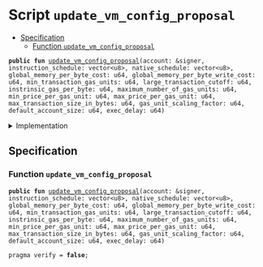 
<a name="update_vm_config_proposal"></a>

# Script `update_vm_config_proposal`



-  [Specification](#@Specification_0)
    -  [Function <code><a href="update_vm_config_proposal.md#update_vm_config_proposal">update_vm_config_proposal</a></code>](#@Specification_0_update_vm_config_proposal)



<pre><code><b>public</b> <b>fun</b> <a href="update_vm_config_proposal.md#update_vm_config_proposal">update_vm_config_proposal</a>(account: &signer, instruction_schedule: vector&lt;u8&gt;, native_schedule: vector&lt;u8&gt;, global_memory_per_byte_cost: u64, global_memory_per_byte_write_cost: u64, min_transaction_gas_units: u64, large_transaction_cutoff: u64, instrinsic_gas_per_byte: u64, maximum_number_of_gas_units: u64, min_price_per_gas_unit: u64, max_price_per_gas_unit: u64, max_transaction_size_in_bytes: u64, gas_unit_scaling_factor: u64, default_account_size: u64, exec_delay: u64)
</code></pre>



<details>
<summary>Implementation</summary>


<pre><code><b>fun</b> <a href="update_vm_config_proposal.md#update_vm_config_proposal">update_vm_config_proposal</a>(account: &signer,
    instruction_schedule: vector&lt;u8&gt;,
    native_schedule: vector&lt;u8&gt;,
    global_memory_per_byte_cost: u64,
    global_memory_per_byte_write_cost: u64,
    min_transaction_gas_units: u64,
    large_transaction_cutoff: u64,
    instrinsic_gas_per_byte: u64,
    maximum_number_of_gas_units: u64,
    min_price_per_gas_unit: u64,
    max_price_per_gas_unit: u64,
    max_transaction_size_in_bytes: u64,
    gas_unit_scaling_factor: u64,
    default_account_size: u64,
    exec_delay: u64,) {
    <b>let</b> vm_config = <a href="../../modules/doc/VMConfig.md#0x1_VMConfig_new_vm_config">VMConfig::new_vm_config</a>(instruction_schedule,
                        native_schedule,
                        global_memory_per_byte_cost,
                        global_memory_per_byte_write_cost,
                        min_transaction_gas_units,
                        large_transaction_cutoff,
                        instrinsic_gas_per_byte,
                        maximum_number_of_gas_units,
                        min_price_per_gas_unit,
                        max_price_per_gas_unit,
                        max_transaction_size_in_bytes,
                        gas_unit_scaling_factor,
                        default_account_size);
    <a href="../../modules/doc/OnChainConfigDao.md#0x1_OnChainConfigDao_propose_update">OnChainConfigDao::propose_update</a>&lt;<a href="../../modules/doc/STC.md#0x1_STC_STC">STC::STC</a>, <a href="../../modules/doc/VMConfig.md#0x1_VMConfig_VMConfig">VMConfig::VMConfig</a>&gt;(account, vm_config, exec_delay);
}
</code></pre>



</details>

<a name="@Specification_0"></a>

## Specification


<a name="@Specification_0_update_vm_config_proposal"></a>

### Function `update_vm_config_proposal`


<pre><code><b>public</b> <b>fun</b> <a href="update_vm_config_proposal.md#update_vm_config_proposal">update_vm_config_proposal</a>(account: &signer, instruction_schedule: vector&lt;u8&gt;, native_schedule: vector&lt;u8&gt;, global_memory_per_byte_cost: u64, global_memory_per_byte_write_cost: u64, min_transaction_gas_units: u64, large_transaction_cutoff: u64, instrinsic_gas_per_byte: u64, maximum_number_of_gas_units: u64, min_price_per_gas_unit: u64, max_price_per_gas_unit: u64, max_transaction_size_in_bytes: u64, gas_unit_scaling_factor: u64, default_account_size: u64, exec_delay: u64)
</code></pre>




<pre><code>pragma verify = <b>false</b>;
</code></pre>
